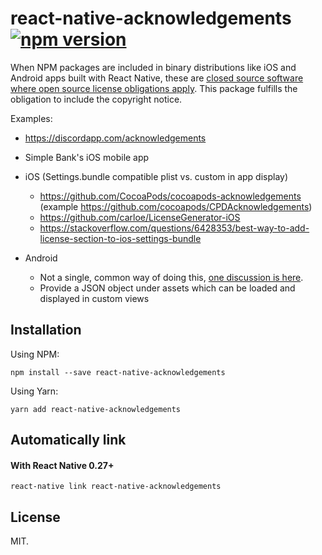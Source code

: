 # react-native-acknowledgements [![npm version](https://img.shields.io/npm/v/react-native-acknowledgements.svg?style=flat)](https://www.npmjs.com/package/react-native-acknowledgements)

When NPM packages are included in binary distributions like iOS and Android apps built with React Native, these are [closed source software where open source license obligations apply](https://www.tawesoft.co.uk/kb/article/mit-license-faq#can-i-use-mit-licensed-code-in-closed-source-software). This package fulfills the obligation to include the copyright notice.

Examples:
* https://discordapp.com/acknowledgements
* Simple Bank's iOS mobile app

* iOS (Settings.bundle compatible plist vs. custom in app display)
  * https://github.com/CocoaPods/cocoapods-acknowledgements (example https://github.com/cocoapods/CPDAcknowledgements)
  * https://github.com/carloe/LicenseGenerator-iOS
  * https://stackoverflow.com/questions/6428353/best-way-to-add-license-section-to-ios-settings-bundle
* Android
  * Not a single, common way of doing this, [one discussion is here](https://www.bignerdranch.com/blog/open-source-licenses-and-android/).
  * Provide a JSON object under assets which can be loaded and displayed in custom views

## Installation

Using NPM:
```
npm install --save react-native-acknowledgements
```

Using Yarn:
```
yarn add react-native-acknowledgements
```

## Automatically link

#### With React Native 0.27+

```shell
react-native link react-native-acknowledgements
```

## License

MIT.
